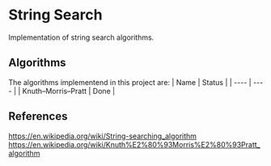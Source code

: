 # String Search

Implementation of string search algorithms.

## Algorithms
The algorithms implementend in this project are:
| Name | Status |
| ---- | ---- |
| Knuth–Morris–Pratt | Done |

## References
https://en.wikipedia.org/wiki/String-searching_algorithm
https://en.wikipedia.org/wiki/Knuth%E2%80%93Morris%E2%80%93Pratt_algorithm